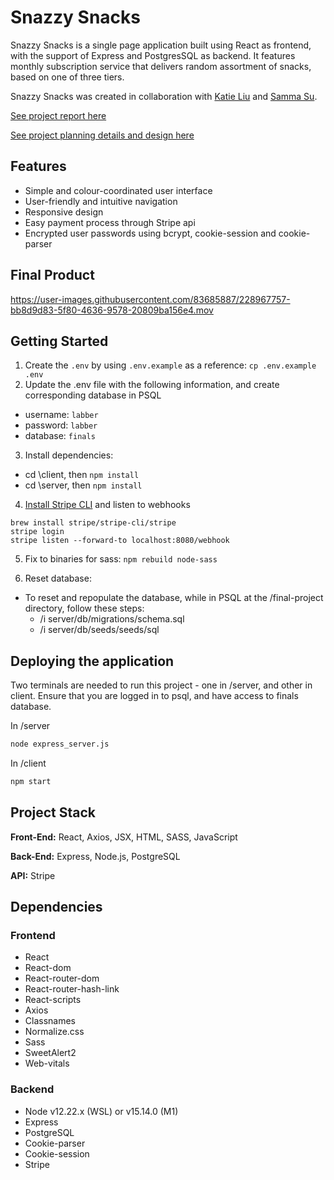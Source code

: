# Snazzy Snacks 

Snazzy Snacks is a single page application built using React as frontend, with the support of Express and PostgresSQL as backend. It features monthly subscription service that delivers random assortment of snacks, based on one of three tiers. 

Snazzy Snacks was created in collaboration with [Katie Liu](https://github.com/thekatcodes) and [Samma Su](https://github.com/EuphieSS).

[See project report here](https://drive.google.com/file/d/1EHMbCzF5vQ-SZRdiaXvMm74s7b8yYQTy/view)

[See project planning details and design here](https://www.figma.com/file/aOt9SnYI73BygD3qeNrvT2/LHL---Final-Project?node-id=0%3A1&t=Kpb9bmLjjNpqNzai-1)

## Features

- Simple and colour-coordinated user interface
- User-friendly and intuitive navigation
- Responsive design
- Easy payment process through Stripe api
- Encrypted user passwords using bcrypt, cookie-session and cookie-parser

## Final Product


https://user-images.githubusercontent.com/83685887/228967757-bb8d9d83-5f80-4636-9578-20809ba156e4.mov



## Getting Started

1. Create the `.env` by using `.env.example` as a reference: `cp .env.example .env`
2. Update the .env file with the following information, and create corresponding database in PSQL 
  - username: `labber` 
  - password: `labber` 
  - database: `finals`
3. Install dependencies:
  - cd \client, then `npm install`
  - cd \server, then `npm install`

4. [Install Stripe CLI](https://stripe.com/docs/stripe-cli) and listen to webhooks
```
brew install stripe/stripe-cli/stripe
stripe login
stripe listen --forward-to localhost:8080/webhook
```

5. Fix to binaries for sass: `npm rebuild node-sass`

6. Reset database: 
  - To reset and repopulate the database, while in PSQL at the /final-project directory, follow these steps:
    - /i server/db/migrations/schema.sql
    - /i server/db/seeds/seeds/sql

## Deploying the application

Two terminals are needed to run this project - one in /server, and other in client. Ensure that you are logged in to psql, and have access to finals database. 

In /server
```sh
node express_server.js
```

In /client
```sh
npm start
```

## Project Stack

__Front-End:__ React, Axios, JSX, HTML, SASS, JavaScript

__Back-End:__ Express, Node.js, PostgreSQL

__API:__ Stripe

## Dependencies

### Frontend

- React
- React-dom
- React-router-dom
- React-router-hash-link
- React-scripts
- Axios
- Classnames
- Normalize.css
- Sass
- SweetAlert2
- Web-vitals

### Backend

- Node v12.22.x (WSL) or v15.14.0 (M1)
- Express
- PostgreSQL
- Cookie-parser
- Cookie-session
- Stripe

